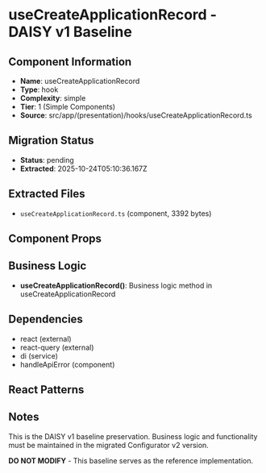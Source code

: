 # useCreateApplicationRecord - DAISY v1 Baseline

## Component Information

- **Name**: useCreateApplicationRecord
- **Type**: hook
- **Complexity**: simple
- **Tier**: 1 (Simple Components)
- **Source**: src/app/(presentation)/hooks/useCreateApplicationRecord.ts

## Migration Status

- **Status**: pending
- **Extracted**: 2025-10-24T05:10:36.167Z

## Extracted Files

- `useCreateApplicationRecord.ts` (component, 3392 bytes)

## Component Props



## Business Logic

- **useCreateApplicationRecord()**: Business logic method in useCreateApplicationRecord

## Dependencies

- react (external)
- react-query (external)
- di (service)
- handleApiError (component)

## React Patterns



## Notes

This is the DAISY v1 baseline preservation. Business logic and functionality
must be maintained in the migrated Configurator v2 version.

**DO NOT MODIFY** - This baseline serves as the reference implementation.
